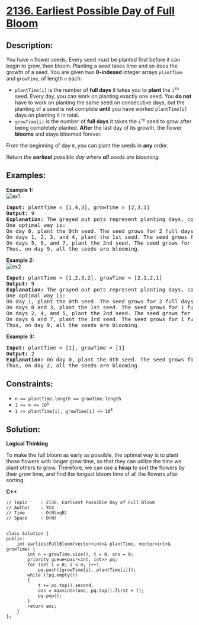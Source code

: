 # [2136. Earliest Possible Day of Full Bloom](https://leetcode.com/problems/earliest-possible-day-of-full-bloom/)


## Description:

<p>You have <code>n</code> flower seeds. Every seed must be planted first before it can begin to grow, then bloom. Planting a seed takes time and so does the growth of a seed. You are given two <strong>0-indexed</strong> integer arrays <code>plantTime</code> and <code>growTime</code>, of length <code>n</code> each:</p>

<ul>
    <li><code>plantTime[i]</code> is the number of <strong>full days</strong> it takes you to <strong>plant</strong> the <code>i<sup>th</sup></code> seed. Every day, you can work on planting exactly one seed. You <strong>do not</strong> have to work on planting the same seed on consecutive days, but the planting of a seed is not complete <strong>until</strong> you have worked <code>plantTime[i]</code> days on planting it in total.</li>
    <li><code>growTime[i]</code> is the number of <strong>full days</strong> it takes the <code>i<sup>th</sup></code> seed to grow after being completely planted. <strong>After</strong> the last day of its growth, the flower <strong>blooms</strong> and stays bloomed forever.</li>
</ul>

<p>From the beginning of day <code>0</code>, you can plant the seeds in <strong>any</strong> order.</p>

<p>Return <em>the <strong>earliest</strong> possible day where <strong>all</strong> seeds are blooming.</em></p>


## Examples:

<strong>Example 1:</strong>
<br/>![ex1](https://assets.leetcode.com/uploads/2021/12/21/1.png)
<pre>
<strong>Input:</strong> plantTime = [1,4,3], growTime = [2,3,1]
<strong>Output:</strong> 9
<strong>Explanation:</strong> The grayed out pots represent planting days, colored pots represent growing days, and the flower represents the day it blooms.
One optimal way is:
On day 0, plant the 0th seed. The seed grows for 2 full days and blooms on day 3.
On days 1, 2, 3, and 4, plant the 1st seed. The seed grows for 3 full days and blooms on day 8.
On days 5, 6, and 7, plant the 2nd seed. The seed grows for 1 full day and blooms on day 9.
Thus, on day 9, all the seeds are blooming.
</pre>

<strong>Example 2:</strong>
<br/>![ex2](https://assets.leetcode.com/uploads/2021/12/21/2.png)
<pre>
<strong>Input:</strong> plantTime = [1,2,3,2], growTime = [2,1,2,1]
<strong>Output:</strong> 9
<strong>Explanation:</strong> The grayed out pots represent planting days, colored pots represent growing days, and the flower represents the day it blooms.
One optimal way is:
On day 1, plant the 0th seed. The seed grows for 2 full days and blooms on day 4.
On days 0 and 3, plant the 1st seed. The seed grows for 1 full day and blooms on day 5.
On days 2, 4, and 5, plant the 2nd seed. The seed grows for 2 full days and blooms on day 8.
On days 6 and 7, plant the 3rd seed. The seed grows for 1 full day and blooms on day 9.
Thus, on day 9, all the seeds are blooming.
</pre>

<strong>Example 3:</strong>
<pre>
<strong>Input:</strong> plantTime = [1], growTime = [1]
<strong>Output:</strong> 2
<strong>Explanation:</strong> On day 0, plant the 0th seed. The seed grows for 1 full day and blooms on day 2.
Thus, on day 2, all the seeds are blooming.
</pre>


## Constraints:

<ul>
    <li><code>n == plantTime.length == growTime.length</code></li>
    <li><code>1 &lt;= n &lt;= 10<sup>5</sup></code></li>
    <li><code>1 &lt;= plantTime[i], growTime[i] &lt;= 10<sup>4</sup></code></li>
</ul>


## Solution:

<strong>Logical Thinking</strong>
<p>To make the full bloom as early as possible, the optimal way is to plant those flowers with longer grow time, so that they can utilize the time we plant others to grow. Therefore, we can use a <strong>heap</strong> to sort the flowers by their grow time, and find the longest bloom time of all the flowers after sorting.</p>


<strong>C++</strong>

```
// Topic     : 2136. Earliest Possible Day of Full Bloom
// Author    : YCX 
// Time      : O(NlogN) 
// Space     : O(N)


class Solution {
public:
    int earliestFullBloom(vector<int>& plantTime, vector<int>& growTime) {
        int n = growTime.size(), t = 0, ans = 0;
        priority_queue<pair<int, int>> pq;
        for (int i = 0; i < n; i++)
            pq.push({growTime[i], plantTime[i]});
        while (!pq.empty())
        {
            t += pq.top().second;
            ans = max<int>(ans, pq.top().first + t);
            pq.pop();
        }
        return ans;
    }
};
```
